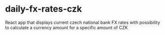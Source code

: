 # daily-fx-rates-czk

React app that displays current czech national bank FX rates with possibility to calculate a currency amount for a specific amount of CZK
